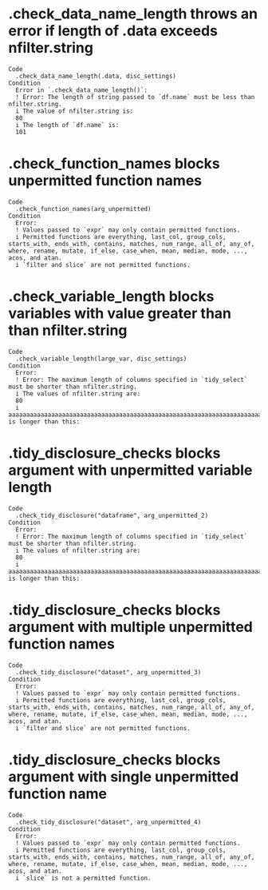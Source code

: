 # .check_data_name_length throws an error if length of .data exceeds nfilter.string

    Code
      .check_data_name_length(.data, disc_settings)
    Condition
      Error in `.check_data_name_length()`:
      ! Error: The length of string passed to `df.name` must be less than nfilter.string.
      i The value of nfilter.string is:
      80
      i The length of `df.name` is:
      101

# .check_function_names blocks unpermitted function names

    Code
      .check_function_names(arg_unpermitted)
    Condition
      Error:
      ! Values passed to `expr` may only contain permitted functions.
      i Permitted functions are everything, last_col, group_cols, starts_with, ends_with, contains, matches, num_range, all_of, any_of, where, rename, mutate, if_else, case_when, mean, median, mode, ..., acos, and atan.
      i `filter and slice` are not permitted functions.

# .check_variable_length blocks variables with value greater than than nfilter.string

    Code
      .check_variable_length(large_var, disc_settings)
    Condition
      Error:
      ! Error: The maximum length of columns specified in `tidy_select` must be shorter than nfilter.string.
      i The values of nfilter.string are:
      80
      i aaaaaaaaaaaaaaaaaaaaaaaaaaaaaaaaaaaaaaaaaaaaaaaaaaaaaaaaaaaaaaaaaaaaaaaaaaaaaaaaaaaaaaaaaaaaaaaaaaaaaaaaaaaaaaaaaaaaaaaaaaaaaaaaaaaaaaaaaaaaaaaaaaaaaaaaaaaaaaaaaaaaaaaaaaaaaaaaaaaaaaaaaaaaaaaaaaaaaaaa is longer than this:

# .tidy_disclosure_checks blocks argument with unpermitted variable length

    Code
      .check_tidy_disclosure("dataframe", arg_unpermitted_2)
    Condition
      Error:
      ! Error: The maximum length of columns specified in `tidy_select` must be shorter than nfilter.string.
      i The values of nfilter.string are:
      80
      i aaaaaaaaaaaaaaaaaaaaaaaaaaaaaaaaaaaaaaaaaaaaaaaaaaaaaaaaaaaaaaaaaaaaaaaaaaaaaaaaaaaaaaaaaaaaaaaaaaaaaaaaaaaaaaaaaaaaaaaaaaaaaaaaaaaaaaaaaaaaaaaaaaaaaaaaaaaaaaaaaaaaaaaaaaaaaaaaaaaaaaaaaaaaaaaaaaaaaaaaasd is longer than this:

# .tidy_disclosure_checks blocks argument with multiple unpermitted function names

    Code
      .check_tidy_disclosure("dataset", arg_unpermitted_3)
    Condition
      Error:
      ! Values passed to `expr` may only contain permitted functions.
      i Permitted functions are everything, last_col, group_cols, starts_with, ends_with, contains, matches, num_range, all_of, any_of, where, rename, mutate, if_else, case_when, mean, median, mode, ..., acos, and atan.
      i `filter and slice` are not permitted functions.

# .tidy_disclosure_checks blocks argument with single unpermitted function name

    Code
      .check_tidy_disclosure("dataset", arg_unpermitted_4)
    Condition
      Error:
      ! Values passed to `expr` may only contain permitted functions.
      i Permitted functions are everything, last_col, group_cols, starts_with, ends_with, contains, matches, num_range, all_of, any_of, where, rename, mutate, if_else, case_when, mean, median, mode, ..., acos, and atan.
      i `slice` is not a permitted function.

